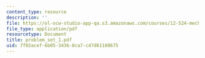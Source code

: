 ```yaml
---
content_type: resource
description: ''
file: https://ol-ocw-studio-app-qa.s3.amazonaws.com/courses/12-524-mechanical-properties-of-rocks-fall-2005/7f02acef6b0534368ca7c47d61180675_problem_set_1.pdf
file_type: application/pdf
resourcetype: Document
title: problem_set_1.pdf
uid: 7f02acef-6b05-3436-8ca7-c47d61180675
---
```

